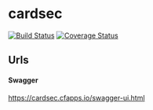 # cardsec

[![Build Status](https://travis-ci.org/CIT-Team-Bravo/cardsec.svg?branch=master)](https://travis-ci.org/CIT-Team-Bravo/cardsec)
[![Coverage Status](https://coveralls.io/repos/github/CIT-Team-Bravo/cardsec/badge.svg?branch=master)](https://coveralls.io/github/CIT-Team-Bravo/cardsec?branch=master)

## Urls

#### Swagger

https://cardsec.cfapps.io/swagger-ui.html